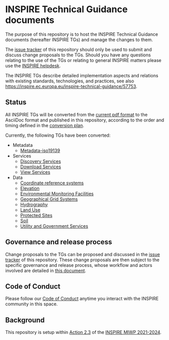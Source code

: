 # INSPIRE Technical Guidance documents

The purpose of this repository is to host the INSPIRE Technical Guidance documents (hereafter INSPIRE TGs) and manage the changes to them.

The [issue tracker](https://github.com/INSPIRE-MIF/technical-guidelines/issues) of this repository should only be used to submit and discuss change proposals to the TGs. Should you have any questions relating to the use of the TGs or relating to general INSPIRE matters please use the [INSPIRE helpdesk](https://github.com/INSPIRE-MIF/helpdesk). 

The INSPIRE TGs describe detailed implementation aspects and relations with existing standards, technologies, and practices, see also https://inspire.ec.europa.eu/inspire-technical-guidance/57753.

## Status

All INSPIRE TGs will be converted from the [current pdf format](https://inspire.ec.europa.eu/Technical-guidelines) to the AsciiDoc format and published in this repository, according to the order and timing defined in the [conversion plan](tg_conversion_plan.md).

Currently, the following TGs have been converted:
* Metadata
  * [Metadata-iso19139](metadata/metadata-iso19139)
* Services
  * [Discovery Services](services/discovery-cws)
  * [Download Services](services/download-atom-wfs)
  * [View Services](services/view-wms)
* Data
  * [Coordinate reference systems](data/rs)
  * [Elevation](data/el)
  * [Environmental Monitoring Facilities](data/ef)
  * [Geographical Grid Systems](data/gg)
  * [Hydrography](data/hy)
  * [Land Use](data/lu)
  * [Protected Sites](data/ps)
  * [Soil](data/so)
  * [Utility and Government Services](data/us)

## Governance and release process

Change proposals to the TGs can be proposed and discussed in the [issue tracker](https://github.com/INSPIRE-MIF/technical-guidelines/issues) of this repository. These change proposals are then subject to the specific governance and release process, whose workflow and actors involved are detailed in [this document](/governance-release-process/process.md).

## Code of Conduct

Please follow our [Code of Conduct](https://github.com/INSPIRE-MIF/helpdesk/blob/main/code-of-conduct.md) anytime you interact with the INSPIRE community in this space.

## Background

This repository is setup within [Action 2.3](https://webgate.ec.europa.eu/fpfis/wikis/display/InspireMIG/Action+2.3+Simplification+of+INSPIRE+implementation) of the [INSPIRE MIWP 2021-2024](https://webgate.ec.europa.eu/fpfis/wikis/display/InspireMIG/INSPIRE+work+programme+2021-24).
